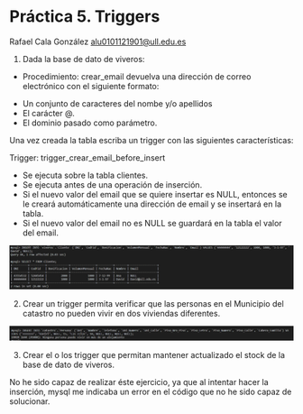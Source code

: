 # Práctica 5. Triggers
Rafael Cala González
alu0101121901@ull.edu.es

1. Dada la base de dato de viveros:

* Procedimiento: crear_email devuelva una dirección de correo electrónico con el siguiente formato:

- Un conjunto de caracteres del nombe y/o apellidos
- El carácter @.
- El dominio pasado como parámetro.

Una vez creada la tabla escriba un trigger con las siguientes características:

Trigger: trigger_crear_email_before_insert

- Se ejecuta sobre la tabla clientes.
- Se ejecuta antes de una operación de inserción.
- Si el nuevo valor del email que se quiere insertar es NULL, entonces se le creará automáticamente una dirección de email y se insertará en la tabla.
- Si el nuevo valor del email no es NULL se guardará en la tabla el valor del email.

![Ejercicio1](/IMG/DEMO_EMAIL.png)

2. Crear un trigger permita verificar que las personas en el Municipio del catastro no pueden vivir en dos viviendas diferentes.

![Ejercicio2](/IMG/DEMO_VIVIENDAS.png)

3. Crear el o los trigger que permitan mantener actualizado el stock de la base de dato de viveros.

No he sido capaz de realizar éste ejercicio, ya que al intentar hacer la inserción, mysql me indicaba un error en el código que no he sido capaz de solucionar.
